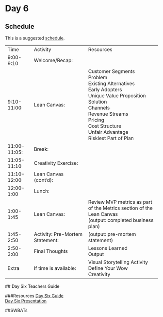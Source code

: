 # Day 6

## Schedule

This is a suggested [schedule](https://docs.google.com/document/d/1FQl-BuRwv-j_qadmUcvVS4Tmlh2o2wV8e9_BEpxQRiQ/edit). 

<table>
    <tr>
        <td>Time</td>
        <td>Activity</td>
        <td>Resources</td>
    </tr>
    <tr>
        <td>9:00-9:10</td>
        <td>Welcome/Recap:</td>
        <td></td>
    </tr>
    <tr>
        <td>9:10-11:00</td>
        <td>Lean Canvas:</td>
        <td>
          Customer Segments<br>
          Problem<br>
          Existing Alternatives<br>
          Early Adopters<br>
          Unique Value Proposition<br>
          Solution<br>
          Channels<br>
          Revenue Streams<br>
          Pricing<br>
          Cost Structure<br>
          Unfair Advantage<br>
          Riskiest Part of Plan
        </td>
    </tr>
    <tr>
        <td>11:00-11:05:</td>
        <td>Break:  </td>
        <td>       </td>
    </tr>
    <tr>
        <td>11:05-11:10</td>
        <td>Creativity Exercise: </td>
        <td>        </td>
    </tr>
    <tr>
        <td>11:10-12:00</td>
        <td>Lean Canvas (cont’d):</td>
        <td>      </td>
    </tr>
    <tr>
        <td>12:00-1:00</td>
        <td>Lunch:</td>
        <td>        </td>
    </tr>
    <tr>
        <td> 1:00-1:45</td>
        <td>Lean Canvas:</td>
        <td> 
          Review MVP metrics as part of the Metrics section of the Lean Canvas<br>
          (output: completed business plan)
        </td>
    </tr>
    <tr>
        <td>1:45-2:50 </td>
        <td>Activity: Pre-Mortem Statement:</td>
        <td>    
          (output: pre-mortem statement)
        </td>
    </tr>
    <tr>
        <td>2:50-3:00</td>
        <td>Final Thoughts</td>
        <td>    
          Lessons Learned<br>
          Output
        </td>
    </tr>
    <tr>
        <td>Extra </td>
        <td>If time is available:</td>
        <td>    
            Visual Storytelling Activity<br>
            Define Your Wow<br>
            Creativity 
        </td>
    </tr>
</table>
## Day Six Teachers Guide

###Resources
[Day Six Guide](https://docs.google.com/document/d/1sbRYU-zIGc1vnjFPv1n51BNlR6XrEnL14ajIixbS4lU/edit)<br>
[Day Six Presentation](#)

##SWBATs

